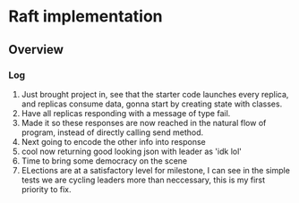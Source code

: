 # Raft implementation
## Overview
### Log
1. Just brought project in, see that
the starter code launches every replica, and
replicas consume data, gonna start by creating state with classes.
2. Have all replicas responding with a message of type fail.
3. Made it so these responses are now reached in the natural flow of program,
instead of directly calling send method.
4. Next going to encode the other info into response
5. cool now returning good looking json with leader as 'idk lol'
6. Time to bring some democracy on the scene
7. ELections are at a satisfactory level for milestone, I can see
in the simple tests we are cycling leaders more than neccessary,
this is my first priority to fix.